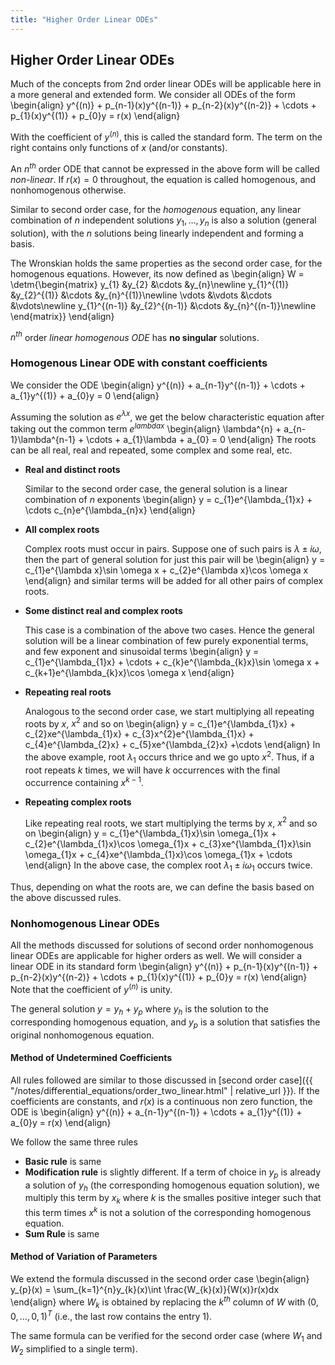 ```yaml
---
title: "Higher Order Linear ODEs"
---
```


## Higher Order Linear ODEs
Much of the concepts from 2nd order linear ODEs will be applicable here in a more general and extended form. We consider all ODEs of the form
\begin{align}
    y^{(n)} + p_{n-1}(x)y^{(n-1)} + p_{n-2}(x)y^{(n-2)} + \cdots + p_{1}(x)y^{(1)} + p_{0}y = r(x)
\end{align}

With the coefficient of $y^{(n)}$, this is called the standard form. The term on the right contains only functions of $x$ (and/or constants).

An $n^{th}$ order ODE that cannot be expressed in the above form will be called _non-linear_. If $r(x) = 0$ throughout, the equation is called homogenous, and nonhomogenous otherwise.

Similar to second order case, for the _homogenous_ equation, any linear combination of $n$ independent solutions $y_{1}, \ldots, y_{n}$ is also a solution (general solution), with the $n$ solutions being linearly independent and forming a basis.

The Wronskian holds the same properties as the second order case, for the homogenous equations. However, its now defined as
\begin{align}
    W = \detm{\begin{matrix}
        y_{1} &y_{2} &\cdots &y_{n}\newline
        y_{1}^{(1)} &y_{2}^{(1)} &\cdots &y_{n}^{(1)}\newline
        \vdots &\vdots &\cdots &\vdots\newline
        y_{1}^{(n-1)} &y_{2}^{(n-1)} &\cdots &y_{n}^{(n-1)}\newline
    \end{matrix}}
\end{align}

$n^{th}$ order _linear homogenous ODE_ has **no singular** solutions.

### Homogenous Linear ODE with constant coefficients
We consider the ODE
\begin{align}
    y^{(n)} + a_{n-1}y^{(n-1)} + \cdots + a_{1}y^{(1)} + a_{0}y = 0
\end{align}

Assuming the solution as $e^{\lambda x}$, we get the below characteristic equation after taking out the common term $e^{lambda x}$
\begin{align}
    \lambda^{n} + a_{n-1}\lambda^{n-1} + \cdots + a_{1}\lambda + a_{0} = 0
\end{align}
The roots can be all real, real and repeated, some complex and some real, etc.

* **Real and distinct roots**

    Similar to the second order case, the general solution is a linear combination of $n$ exponents
    \begin{align}
        y = c_{1}e^{\lambda_{1}x} + \cdots c_{n}e^{\lambda_{n}x}
    \end{align}

* **All complex roots**

    Complex roots must occur in pairs. Suppose one of such pairs is $\lambda \pm i\omega$, then the part of general solution for just this pair will be
    \begin{align}
        y = c_{1}e^{\lambda x}\sin \omega x + c_{2}e^{\lambda x}\cos \omega x
    \end{align}
    and similar terms will be added for all other pairs of complex roots.

* **Some distinct real and complex roots**

    This case is a combination of the above two cases. Hence the general solution will be a linear combination of few purely exponential terms, and few exponent and sinusoidal terms
    \begin{align}
        y = c_{1}e^{\lambda_{1}x} + \cdots + c_{k}e^{\lambda_{k}x}\sin \omega x + c_{k+1}e^{\lambda_{k}x}\cos \omega x
    \end{align}
* **Repeating real roots**

    Analogous to the second order case, we start multiplying all repeating roots by $x$, $x^{2}$ and so on
    \begin{align}
        y = c_{1}e^{\lambda_{1}x} + c_{2}xe^{\lambda_{1}x} + c_{3}x^{2}e^{\lambda_{1}x} + c_{4}e^{\lambda_{2}x} + c_{5}xe^{\lambda_{2}x} +\cdots
    \end{align}
    In the above example, root $\lambda_{1}$ occurs thrice and we go upto $x^{2}$. Thus, if a root repeats $k$ times, we will have $k$ occurrences with the final occurrence containing $x^{k-1}$.
* **Repeating complex roots**

    Like repeating real roots, we start multiplying the terms by $x$, $x^{2}$ and so on
    \begin{align}
        y = c_{1}e^{\lambda_{1}x}\sin \omega_{1}x + c_{2}e^{\lambda_{1}x}\cos \omega_{1}x + c_{3}xe^{\lambda_{1}x}\sin \omega_{1}x + c_{4}xe^{\lambda_{1}x}\cos \omega_{1}x + \cdots
    \end{align}
    In the above case, the complex root $\lambda_{1} \pm i\omega_{1}$ occurs twice.

Thus, depending on what the roots are, we can define the basis based on the above discussed rules.

### Nonhomogenous Linear ODEs
All the methods discussed for solutions of second order nonhomogenous linear ODEs are applicable for higher orders as well. We will consider a linear ODE in its standard form
\begin{align}
    y^{(n)} + p_{n-1}(x)y^{(n-1)} + p_{n-2}(x)y^{(n-2)} + \cdots + p_{1}(x)y^{(1)} + p_{0}y = r(x)
\end{align}
Note that the coefficient of $y^{(n)}$ is unity.

The general solution $y = y_{h} + y_{p}$ where $y_{h}$ is the solution to the corresponding homogenous equation, and $y_{p}$ is a solution that satisfies the original nonhomogenous equation.

#### Method of Undetermined Coefficients
All rules followed are similar to those discussed in [second order case]({{ "/notes/differential_equations/order_two_linear.html" | relative_url }}). If the coefficients are constants, and $r(x)$ is a continuous non zero function, the ODE is
\begin{align}
    y^{(n)} + a_{n-1}y^{(n-1)} + \cdots + a_{1}y^{(1)} + a_{0}y = r(x)
\end{align}

We follow the same three rules
* **Basic rule** is same
* **Modification rule** is slightly different. If a term of choice in $y_{p}$ is already a solution of $y_{h}$ (the corresponding homogenous equation solution), we multiply this term by $x_{k}$ where $k$ is the smalles positive integer such that this term times $x^{k}$ is not a solution of the corresponding homogenous equation.
* **Sum Rule** is same

#### Method of Variation of Parameters
We extend the formula discussed in the second order case
\begin{align}
    y_{p}(x) = \sum_{k=1}^{n}y_{k}(x)\int \frac{W_{k}(x)}{W(x)}r(x)dx
\end{align}
where $W_{k}$ is obtained by replacing the $k^{th}$ column of $W$ with $(0, 0, \ldots, 0, 1)^{T}$ (i.e., the last row contains the entry 1).

The same formula can be verified for the second order case (where $W_{1}$ and $W_{2}$ simplified to a single term).
